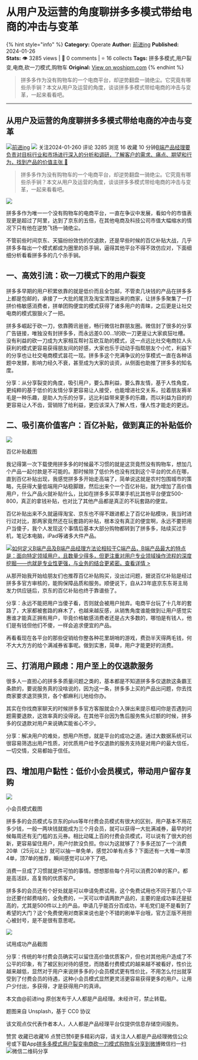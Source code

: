 # 从用户及运营的角度聊拼多多模式带给电商的冲击与变革
{% hint style="info" %}
**Category:** Operate
**Author:** [前进ing](https://www.woshipm.com/u/667488)
**Published:** 2024-01-26  
**Stats:** 👁️ 3285 views | 💬 0 comments | ⭐ 16 collects
**Tags:** 拼多多模式,用户裂变,电商,砍一刀模式,购物车
**Original:** [View on woshipm.com](https://www.woshipm.com/operate/5984129.html)
{% endhint %}
> 拼多多作为没有购物车的一个电商平台，却逆势翻盘一骑绝尘。它究竟有哪些杀手锏？本文从用户及运营的角度，谈谈拼多多模式带给电商的冲击与变革，一起来看看吧。

---

## 从用户及运营的角度聊拼多多模式带给电商的冲击与变革

[![](https://image.woshipm.com/wp-files/2021/01/U8oO2JXBwZ3jNqRIWoo7.jpg!/both/72x72)](https://www.woshipm.com/u/667488)[前进ing](https://www.woshipm.com/u/667488) ![](https://static.woshipm.com/tag/1101_1@2x.png) 关注2024-01-260 评论 3285 浏览 16 收藏 10 分钟[B端产品经理要负责对目标行业和市场进行深入的分析和调研，了解客户的需求、痛点、期望和行为，找到产品的价值主张 🔗](https://ke.qidianla.com/courses/bcpm)

> 拼多多作为没有购物车的一个电商平台，却逆势翻盘一骑绝尘。它究竟有哪些杀手锏？本文从用户及运营的角度，谈谈拼多多模式带给电商的冲击与变革，一起来看看吧。

![](https://image.woshipm.com/2023/04/13/0aaf7c5a-d9e2-11ed-a8b0-00163e0b5ff3.jpg)

拼多多作为唯一一个没有购物车的电商平台，一直在争议中发展，看如今的市值表现更是超过了阿里，达到了京东的五倍，在其他电商及科技公司市值大幅缩水的情况下只有他在逆势飞扬一骑绝尘。

不管前些时间京东、天猫纷纷效仿的仅退款，还是早些时候的百亿补贴大战，几乎拼多多每出一个模式都成为圈里的杀手锏，逼得其他平台不得不效仿应对，下面细细分析看看拼多多的几个杀手锏。

## 一、高效引流：砍一刀模式下的用户裂变

拼多多早期的用户积累依靠的就是低价而且全包邮，不管卖几块钱的产品在拼多多上都是包邮的，承接了一大批的尾货及淘宝清理出来的商家，让拼多多聚集了一打拼价格敏感消费者，拼单团购便宜的模式获得了诸多用户的青睐，之后更是让社交电商的模式狠狠火了一把。

拼多多崛起于砍一刀，依靠腾讯爸爸，畅行微信社群朋友圈。微信封了很多的分享广告链接，唯独没有封拼多多，而永远差0.00…1的砍一刀更是让大家疯狂吐槽。没有利益的砍一刀成为大家相互帮衬互砍互助的模式，这一点远比社交电商拉人头获利的模式更容易获得朋友间的好感，大家也乐于动动手指帮朋友个小忙，利益下的分享也让社交电商模式昙花一现。拼多多这个充满争议的分享模式一直在各种话题中发酵，影响力经久不衰，甚至成为大家的谈资，从侧面也助推了拼多多的知名度。

分享：从分享裂变的角度，吸引用户，要么靠利益，要么靠友情，基于人性角度，更纯粹的基于低价的友情分享更容易让人接受，也能增进社交关系，拉着朋友褥羊毛是一种乐趣，是助人为乐的分享，远比利益带来更多的乐趣，而以利益为目的的更容易让人不齿，营销除了给利益，更应该深入了解人性，懂人性才能走的更远。

## 二、吸引高价值客户：百亿补贴，做到真正的补贴低价

![](https://image.woshipm.com/2024/01/25/8e743c40-bb66-11ee-b098-00163e0b5ff3.jpg)

百亿补贴截图

我记得第一次下载使用拼多多的时候最不习惯的就是这货竟然没有购物车，想加几个产品一起付款是不可能的。那时候除了低价外也没有找到这个平台的优点在哪，直到百亿补贴出现，我感觉拼多多开始走高端了，简单说这就是农村包围城市的策略，先获得大量低端用户站稳脚跟，然后出来个一个百亿补贴，就为增加了高价值用户，什么产品火就补贴什么，比如在拼多多买苹果手机比其他平台便宜500-800，真正的拿钱补贴，也对比了其他产品都是真正的不玩套路的便宜。

百亿补贴出来不久就逼得淘宝、京东也不得不跟进都上了百亿补贴模块，我当时进行过对比，那两家竟然还在玩套路的补贴，根本没有真正的便宜啊，永远不要把用户当傻子，我个人发现这个事情后基本大部分购物都转到了拼多多，陆续买过手机，笔记本电脑，iPad等诸多大件产品。

[![](https://image.woshipm.com/2023/08/02/72b77e4e-30e3-11ee-88e7-00163e0b5ff3.png)如何定义B端产品及B端产品经理方法论相较于C端产品，B端产品最大的特点是：面向特定领域用户，且数量少得多，但更注重对用户专业领域操作流程的深度挖掘——也就是专业性更强，与业务的结合更紧密。查看详情 >](https://ke.qidianla.com/courses/bcpm)

从那开始我开始给朋友们也推荐百亿补贴购买，没出过问题，据说百亿补贴是经过拼多多官方审核的，能购保障品质和服务。顺便说下，自从23年底京东东哥主局发力供应链后，京东的百亿补贴也终于靠谱些了。

分享：永远不能把用户当傻子看，否则就会被用户抛弃。电商平台玩了十几年的套路了，大家都被套路的麻木了，也越来越反感，从销售角度谁能做到让用户感觉实惠谁才能真正拥有用户，毕竟价格敏感消费者还是占大多数的，哪怕是有钱人，他们是有钱但他们不傻，一样会追求便宜的产品。

再看看现在各平台的那些促销给你整各种花里胡哨的游戏，费劲半天得两毛钱，何不大大方方的给个满减券省事呢。做到实惠，简单，用户才能更好的消费。

## 三、打消用户顾虑：用户至上的仅退款服务

很多人一直担心的拼多多质量问题之类的，基本都是不知道拼多多仅退款这条霸王条款的，要说服务真的没啥说的，因为这一条，拼多多上买的产品出问题，你去找商家要求退货换货，各个都麻利儿地给你办。

其实在你找商家聊天的时候拼多多官方客服就会介入弹出来提示框问你是否遇到问题需要退款，这效率真的没得说。在其他平台因为售后服务焦头烂额的时候，拼多多的仅退款对用户来说确实能省心不少。

分享：解决用户的难处，想用户所想，就是平台的成功之道。通过大数据系统可以很容易筛选出用户性质，对优质用户给予仅退款的服务支持是对用户的最大信任，一切交情，交易都始于信任。

## 四、增加用户黏性：低价小会员模式，带动用户留存复购

![](https://image.woshipm.com/2024/01/25/50828982-bb66-11ee-b098-00163e0b5ff3.jpg)

小会员模式截图

拼多多的会员模式与京东的plus等年付费会员模式有很大的区别，用户基本不用花多少钱，一般一两块钱就能成为三个月会员，就可以获得一大批满减券，最早的时候每周还有无门槛的五元券。相比动辄上百的付费会员模式，可以说有了很大的创新，更容易留住用户，用户付款没负担。你以为这就够了？多多还加了一个消费20单（25元以上）就可以抽一单免单，感觉20单有点多？下面还有一大堆一单顶4单，顶7单的推荐，瞬间感觉可以冲下了吧。

消费一旦成了习惯就是件可怕的事情。想想那些每个月可以消费20单的客户。都是高活跃，高复购的优质客户。

拼多多的会员还有个好处就是可以申请免费试用，这个免费试用也不同于那几个平台还要付邮费啥的，全免费的，一天可以申请两款产品的，主要的是成功率还是挺高的，尤其是500件以上的产品，申请几乎能百分百成功，羊毛党们是不是看到了希望的大门？这个免费使用对商家来说也是个不错的刷单平台哦，官方正版不用担心被封号，是不是很有意思呢。

![](https://image.woshipm.com/2024/01/25/99aaed84-bb66-11ee-b3dd-00163e0b5ff3.png)

试用成功产品截图

分享：传统的年付费会员确实可以留住高价值优质客户，但也对其他用户造成了不公平的印象，有了被区别对待的感觉，而随着付费模式的越来越不被看好，性价比越来越低，显然对于用户来说拼多多的小会员模式更有性价比，不用怎么付出就享受到了付费会员的待遇，这种小会员模式显然更灵活更容易获得更多的用户。让用户少付出，多获得，才是获得用户的真谛。

本文由@前进ing 原创发布于人人都是产品经理。未经许可，禁止转载。

题图来自 Unsplash，基于 CC0 协议

该文观点仅代表作者本人，人人都是产品经理平台仅提供信息存储空间服务。

赞赏 收藏已收藏16 点赞已赞6更多精彩内容，请关注人人都是产品经理微信公众号或下载App[拼多多模式](https://www.woshipm.com/tag/%e6%8b%bc%e5%a4%9a%e5%a4%9a%e6%a8%a1%e5%bc%8f)[用户裂变](https://www.woshipm.com/tag/%e7%94%a8%e6%88%b7%e8%a3%82%e5%8f%98)[电商](https://www.woshipm.com/tag/%e7%94%b5%e5%95%86)[砍一刀模式](https://www.woshipm.com/tag/%e7%a0%8d%e4%b8%80%e5%88%80%e6%a8%a1%e5%bc%8f)[购物车](https://www.woshipm.com/tag/%e8%b4%ad%e7%89%a9%e8%bd%a6)[分享到微博](https://service.weibo.com/share/share.php?appkey=2775287854&title=从用户及运营的角度聊拼多多模式带给电商的冲击与变革&url=https://www.woshipm.com/operate/5984129.html&pic=https://image.woshipm.com/2023/04/13/0aaf7c5a-d9e2-11ed-a8b0-00163e0b5ff3.jpg)微信扫一扫![微信二维码](https://api.pwmqr.com/qrcode/create/?url=https://www.woshipm.com/operate/5984129.html)分享